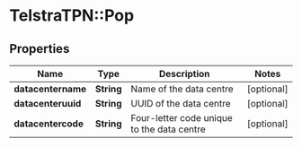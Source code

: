 # TelstraTPN::Pop

## Properties
Name | Type | Description | Notes
------------ | ------------- | ------------- | -------------
**datacentername** | **String** | Name of the data centre | [optional] 
**datacenteruuid** | **String** | UUID of the data centre | [optional] 
**datacentercode** | **String** | Four-letter code unique to the data centre | [optional] 


